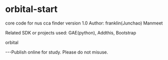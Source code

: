 orbital-start
=============
core code for nus cca finder version 1.0
Author: franklin(Junchao) Manmeet

Related SDK or projects used:
GAE(python), Addthis, Bootstrap

orbital

---Publish online for study. Please do not misuse.

